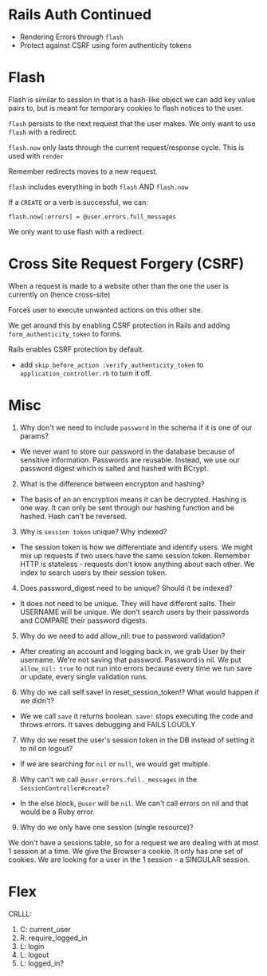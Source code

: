 # Rails Auth Continued

- Rendering Errors through `flash`
- Protect against CSRF using form authenticity tokens

# Flash

Flash is similar to session in that is a hash-like object we can add key value pairs to, but is meant for temporary cookies to flash notices to the user.

`flash` persists to the next request that the user makes. We only want to use `flash` with a redirect.

`flash.now` only lasts through the current request/response cycle. This is used with `render`

Remember redirects moves to a new request.

`flash` includes everything in both `flash` AND `flash.now`

If a `CREATE` or a verb is successful, we can:

`flash.now[:errors] = @user.errors.full_messages`

We only want to use flash with a redirect.

# Cross Site Request Forgery (CSRF)

When a request is made to a website other than the one the user is currently on (hence cross-site)

Forces user to execute unwanted actions on this other site.

We get around this by enabling CSRF protection in Rails and adding `form_authenticity_token` to forms.

Rails enables CSRF protection by default.
- add `skip_before_action :verify_authenticity_token` to `application_controller.rb` to turn it off.


# Misc

1. Why don't we need to include `password` in the schema if it is one of our params?

- We never want to store our password in the database because of sensitive information. Passwords are reusable. Instead, we use our password digest which is salted and hashed with BCrypt.

2. What is the difference between encrypton and hashing?

- The basis of an an encryption means it can be decrypted. Hashing is one way. It can only be sent through our hashing function and be hashed. Hash can't be reversed.

3. Why is `session token` unique? Why indexed?

- The session token is how we differentiate and identify users. We might mix up requests if two users have the same session token. Remember HTTP is stateless - requests don't know anything about each other. We index to search users by their session token.

4. Does password_digest need to be unique? Should it be indexed?

- It does not need to be unique. They will have different salts. Their USERNAME will be unique. We don't search users by their passwords and COMPARE their password digests.

5. Why do we need to add allow_nil: true to password validation?

- After creating an account and logging back in, we grab User by their username. We're not saving that password. Password is nil. We put `allow_nil: true` to not run into errors because every time we run save or update, every single validation runs.

6. Why do we call self.save! in reset_session_token!? What would happen if we didn't?

- We we call `save` it returns boolean. `save!` stops executing the code and throws errors. It saves debugging and FAILS LOUDLY

7. Why do we reset the user's session token in the DB instead of setting it to nil on logout?

- If we are searching for `nil` or `null`, we would get multiple.

8. Why can't we call `@user.errors.full._messages` in the `SessionController#create`?

- In the else block, `@user` will be `nil`. We can't call errors on nil and that would be a Ruby error.

9. Why do we only have one session (single resource)?

We don't have a sessions table, so for a request we are dealing with at most 1 session at a time. We give the Browser a cookie. It only has one set of cookies. We are looking for a user in the 1 session - a SINGULAR session.

# Flex

CRLLL:

1. C: current_user
2. R: require_logged_in
3. L: login
4. L: logout
5. L: logged_in?
